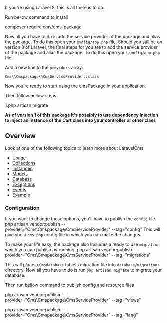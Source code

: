 If you're using Laravel 8, this is all there is to do.

Run bellow command to install

composer require cms/cms-package

Now all you have to do is add the service provider of the package and alias the package. To do this open your `config/app.php` file.
Should you still be on version 8 of Laravel, the final steps for you are to add the service provider of the package and alias the package. To do this open your `config/app.php` file.

Add a new line to the `providers` array:

	Cms\\Cmspackage\\CmsServiceProvider::class

Now you're ready to start using the cmsPackage in your application.

Then follow bellow steps

1.php artisan migrate

**As of version 1 of this package it's possibly to use dependency injection to inject an instance of the Cart class into your controller or other class**
## Overview
Look at one of the following topics to learn more about LaravelCms
* [Usage](#usage)
* [Collections](#collections)
* [Instances](#instances)
* [Models](#models)
* [Database](#database)
* [Exceptions](#exceptions)
* [Events](#events)
* [Example](#example)

### Configuration

If you want to change these options, you'll have to publish the `config` file.
    php artisan vendor:publish --provider="Cms\Cmspackage\CmsServiceProvider" --tag="config"
This will give you a `cms.php` config file in which you can make the changes.

To make your life easy, the package also includes a ready to use `migration` which you can publish by running:
    php artisan vendor:publish --provider="Cms\Cmspackage\CmsServiceProvider" --tag="migrations"
    
This will place a `Cmsdatabase` table's migration file into `database/migrations` directory. Now all you have to do is run `php artisan migrate` to migrate your database.

Then run bellow command to publish config and resource files

php artisan vendor:publish --provider="Cms\Cmspackage\CmsServiceProvider" --tag="views"

php artisan vendor:publish --provider="Cms\Cmspackage\CmsServiceProvider" --tag="lang"
